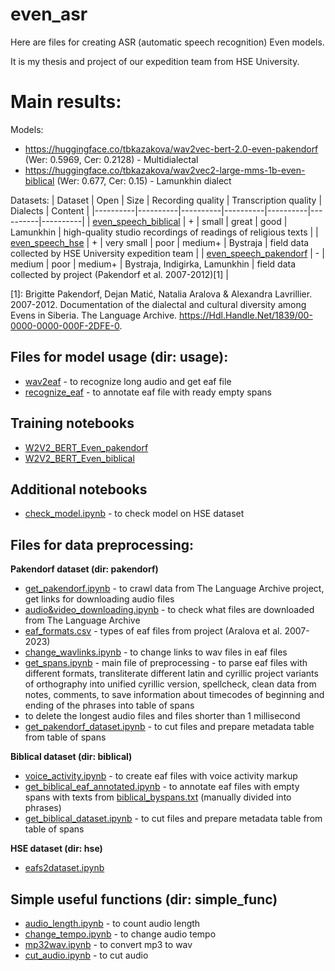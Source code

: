 # even_asr

Here are files for creating ASR (automatic speech recognition) Even models.

It is my thesis and project of our expedition team from HSE University.

# Main results:

Models:
- https://huggingface.co/tbkazakova/wav2vec-bert-2.0-even-pakendorf (Wer: 0.5969, Cer: 0.2128) - Multidialectal
- https://huggingface.co/tbkazakova/wav2vec2-large-mms-1b-even-biblical  (Wer: 0.677, Cer: 0.15) - Lamunkhin dialect

Datasets:
| Dataset | Open | Size | Recording quality | Transcription quality | Dialects | Content |
|----------|----------|----------|----------|----------|----------|----------|
| [even_speech_biblical](https://huggingface.co/datasets/tbkazakova/even_speech_biblical) | + | small | great | good | Lamunkhin | high-quality studio recordings of readings of religious texts |
| [even_speech_hse](https://huggingface.co/datasets/tbkazakova/even_speech_hse) | + | very small | poor | medium+ | Bystraja | field data collected by HSE University expedition team |
| [even_speech_pakendorf](https://huggingface.co/datasets/tbkazakova/even_speech_pakendorf) | - | medium | poor |  medium+ | Bystraja, Indigirka, Lamunkhin | field data collected by project (Pakendorf et al. 2007-2012)[1] |


[1]: Brigitte Pakendorf, Dejan Matić, Natalia Aralova & Alexandra Lavrillier. 2007-2012. Documentation of the dialectal and cultural diversity among Evens in Siberia. The Language
Archive. https://Hdl.Handle.Net/1839/00-0000-0000-000F-2DFE-0. 

## Files for model usage (dir: usage):
- [wav2eaf](https://github.com/tbkazakova/even_asr/blob/main/usage/wav2eaf.ipynb) - to recognize long audio and get eaf file
- [recognize_eaf](https://github.com/tbkazakova/even_asr/blob/main/usage/recognize_eaf.ipynb) - to annotate eaf file with ready empty spans

## Training notebooks
- [W2V2_BERT_Even_pakendorf](https://github.com/tbkazakova/even_asr/blob/main/Fine_Tune_W2V2_BERT_Even_pakendorf.ipynb)
- [W2V2_BERT_Even_biblical](https://github.com/tbkazakova/even_asr/blob/main/Fine_Tune_W2V2_BERT_Even_biblical.ipynb)

## Additional notebooks
- [check_model.ipynb](https://github.com/tbkazakova/even_asr/blob/main/check_model.ipynb) - to check model on HSE dataset

## Files for data preprocessing:
**Pakendorf dataset (dir: pakendorf)**
- [get_pakendorf.ipynb](https://github.com/tbkazakova/even_asr/blob/main/preproc/pakendorf/get_pakendorf.ipynb) - to crawl data from The Language Archive project, get links for downloading audio files
- [audio&video_downloading.ipynb](https://github.com/tbkazakova/even_asr/blob/main/preproc/pakendorf/audio&video_downloading.ipynb) - to check what files are downloaded from The Language Archive
- [eaf_formats.csv](https://github.com/tbkazakova/even_asr/blob/main/preproc/pakendorf/eaf_formats.csv) - types of eaf files from project (Aralova et al. 2007-2023)
- [change_wavlinks.ipynb](https://github.com/tbkazakova/even_asr/blob/main/preproc/pakendorf/change_wavlinks.ipynb) - to change links to wav files in eaf files
- [get_spans.ipynb](https://github.com/tbkazakova/even_asr/blob/main/preproc/pakendorf/eaf_formats.csv) - main file of preprocessing - to parse eaf files with different formats, transliterate different latin and cyrillic project variants of orthography into unified cyrillic version, spellcheck, clean data from notes, comments, to save information about timecodes of beginning and ending of the phrases into table of spans
- to delete the longest audio files and files shorter than 1 millisecond
- [get_pakendorf_dataset.ipynb](https://github.com/tbkazakova/even_asr/blob/main/preproc/pakendorf/get_pakendorf_dataset.ipynb) - to cut files and prepare metadata table from table of spans
  
**Biblical dataset (dir: biblical)**
- [voice_activity.ipynb](https://github.com/tbkazakova/even_asr/blob/main/voice_activity.ipynb) - to create eaf files with voice activity markup
- [get_biblical_eaf_annotated.ipynb](https://github.com/tbkazakova/even_asr/blob/main/preproc/biblical/get_biblical_eaf_annotated.ipynb) - to annotate eaf files with empty spans with texts from [biblical_byspans.txt](https://github.com/tbkazakova/even_asr/blob/main/preproc/biblical/biblical_byspans.txt) (manually divided into phrases) 
- [get_biblical_dataset.ipynb](https://github.com/tbkazakova/even_asr/blob/main/preproc/biblical/get_biblical_dataset.ipynb) - to cut files and prepare metadata table from table of spans

**HSE dataset (dir: hse)**
- [eafs2dataset.ipynb](https://github.com/tbkazakova/even_asr/blob/main/preproc/hse/eafs2dataset.ipynb)
  
## Simple useful functions (dir: simple_func)
- [audio_length.ipynb](https://github.com/tbkazakova/even_asr/blob/main/audio_length.ipynb) - to count audio length
- [change_tempo.ipynb](https://github.com/tbkazakova/even_asr/blob/main/change_tempo.ipynb) - to change audio tempo
- [mp32wav.ipynb](https://github.com/tbkazakova/even_asr/blob/main/mp32wav.ipynb) - to convert mp3 to wav
- [cut_audio.ipynb](https://github.com/tbkazakova/even_asr/blob/main/cut_audio.ipynb) - to cut audio

